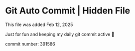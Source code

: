 # Git Auto Commit | Hidden File

This file was added Feb 12, 2025

Just for fun and keeping my daily git commit active 🤪

commit number: 391586
